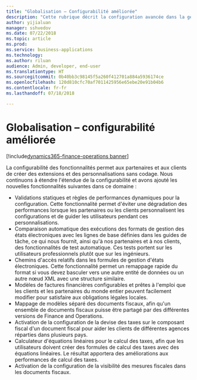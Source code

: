 ```yaml
---
title: "Globalisation – Configurabilité améliorée"
description: "Cette rubrique décrit la configuration avancée dans la gestion des états électroniques, le moteur de taxes de globalisation."
author: yijialuan
manager: sshvedov
ms.date: 07/22/2018
ms.topic: article
ms.prod: 
ms.service: business-applications
ms.technology: 
ms.author: riluan
audience: Admin, developer, end-user
ms.translationtype: HT
ms.sourcegitcommit: 0b40bb3c98145f5a260f412701a884a5936174ce
ms.openlocfilehash: 120d810cfc70af7011425956e65ebe20e91b04b6
ms.contentlocale: fr-fr
ms.lasthandoff: 07/18/2018

---
```


# <a name="globalization--enhanced-configurability"></a>Globalisation – configurabilité améliorée

[!include[dynamics365-finance-operations banner](../includes/dynamics365-finance-operations.md)]

La configurabilité des fonctionnalités permet aux partenaires et aux clients de créer des extensions et des personnalisations sans codage. Nous continuons à étendre l'étendue de la configurabilité et avons ajouté les nouvelles fonctionnalités suivantes dans ce domaine :

- Validations statiques et règles de performances dynamiques pour la configuration. Cette fonctionnalité permet d'éviter une dégradation des performances lorsque les partenaires ou les clients personnalisent les configurations et de guider les utilisateurs pendant ces personnalisations.
- Comparaison automatique des exécutions des formats de gestion des états électroniques avec les lignes de base définies dans les guides de tâche, ce qui nous fournit, ainsi qu'à nos partenaires et à nos clients, des fonctionnalités de test automatique. Ces tests portent sur les utilisateurs professionnels plutôt que sur les ingénieurs.
- Chemins d'accès relatifs dans les formules de gestion d'états électroniques. Cette fonctionnalité permet un remappage rapide du format si vous devez basculer vers une autre entité de données ou un autre nœud XML avec une structure similaire.
- Modèles de factures financières configurables et prêtes à l'emploi que les clients et les partenaires du monde entier peuvent facilement modifier pour satisfaire aux obligations légales locales.
- Mappage de modèles séparé des documents fiscaux, afin qu'un ensemble de documents fiscaux puisse être partagé par des différentes versions de Finance and Operations.
- Activation de la configuration de la devise des taxes sur le composant fiscal d'un document fiscal pour aider les clients de différentes agences réparties dans plusieurs pays.
- Calculateur d'équations linéaires pour le calcul des taxes, afin que les utilisateurs doivent créer des formules de calcul des taxes avec des équations linéaires. Le résultat apportera des améliorations aux performances de calcul des taxes.
- Activation de la configuration de la visibilité des mesures fiscales dans les documents fiscaux.

